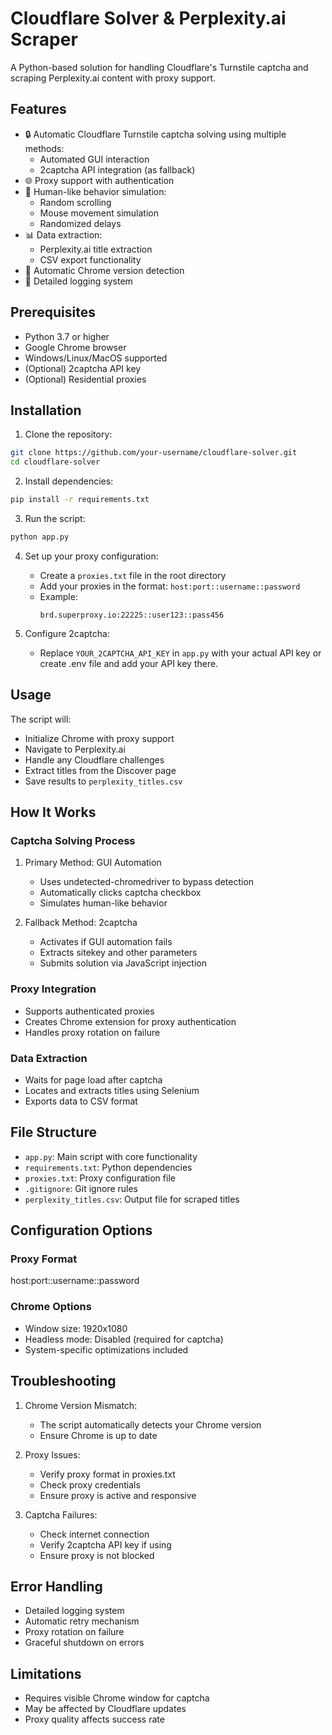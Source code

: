 # Cloudflare Solver & Perplexity.ai Scraper

A Python-based solution for handling Cloudflare's Turnstile captcha and scraping Perplexity.ai content with proxy support.

## Features
- 🔒 Automatic Cloudflare Turnstile captcha solving using multiple methods:
  - Automated GUI interaction
  - 2captcha API integration (as fallback)
- 🌐 Proxy support with authentication
- 🤖 Human-like behavior simulation:
  - Random scrolling
  - Mouse movement simulation
  - Randomized delays
- 📊 Data extraction:
  - Perplexity.ai title extraction
  - CSV export functionality
- 🔄 Automatic Chrome version detection
- 📝 Detailed logging system

## Prerequisites
- Python 3.7 or higher
- Google Chrome browser
- Windows/Linux/MacOS supported
- (Optional) 2captcha API key
- (Optional) Residential proxies

## Installation

1. Clone the repository:

```bash
git clone https://github.com/your-username/cloudflare-solver.git
cd cloudflare-solver
```

2. Install dependencies:

```bash
pip install -r requirements.txt
```

3. Run the script:

```bash
python app.py
``` 

4. Set up your proxy configuration:
   - Create a `proxies.txt` file in the root directory
   - Add your proxies in the format: `host:port::username::password`
   - Example:
     ```
     brd.superproxy.io:22225::user123::pass456
     ```

5. Configure 2captcha:
   - Replace `YOUR_2CAPTCHA_API_KEY` in `app.py` with your actual API key or create .env file and add your API key there.

## Usage
 The script will:
   - Initialize Chrome with proxy support
   - Navigate to Perplexity.ai
   - Handle any Cloudflare challenges
   - Extract titles from the Discover page
   - Save results to `perplexity_titles.csv`




## How It Works

### Captcha Solving Process
1. Primary Method: GUI Automation
   - Uses undetected-chromedriver to bypass detection
   - Automatically clicks captcha checkbox
   - Simulates human-like behavior

2. Fallback Method: 2captcha
   - Activates if GUI automation fails
   - Extracts sitekey and other parameters
   - Submits solution via JavaScript injection

### Proxy Integration
- Supports authenticated proxies
- Creates Chrome extension for proxy authentication
- Handles proxy rotation on failure

### Data Extraction
- Waits for page load after captcha
- Locates and extracts titles using Selenium
- Exports data to CSV format

## File Structure
- `app.py`: Main script with core functionality
- `requirements.txt`: Python dependencies
- `proxies.txt`: Proxy configuration file
- `.gitignore`: Git ignore rules
- `perplexity_titles.csv`: Output file for scraped titles

## Configuration Options

### Proxy Format

host:port::username::password




### Chrome Options
- Window size: 1920x1080
- Headless mode: Disabled (required for captcha)
- System-specific optimizations included

## Troubleshooting

1. Chrome Version Mismatch:
   - The script automatically detects your Chrome version
   - Ensure Chrome is up to date

2. Proxy Issues:
   - Verify proxy format in proxies.txt
   - Check proxy credentials
   - Ensure proxy is active and responsive

3. Captcha Failures:
   - Check internet connection
   - Verify 2captcha API key if using
   - Ensure proxy is not blocked

## Error Handling
- Detailed logging system
- Automatic retry mechanism
- Proxy rotation on failure
- Graceful shutdown on errors


## Limitations
- Requires visible Chrome window for captcha
- May be affected by Cloudflare updates
- Proxy quality affects success rate